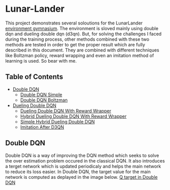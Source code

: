 # Lunar-Lander
This project demonstrates several soloutions for the LunarLander [environment gymnasium](https://gymnasium.farama.org/environments/box2d/lunar_lander/). The environment is sloved mainly using double dqn and dueling double dqn (d3qn). But, for solving the challenges I faced during the training process, other methods combined with these two methods are tested in order to get the proper result which are fully described in this document. They are combined with different techniques like Boltzman policy, reward wrapping and even an imitation method of learning is used. So bear with me.
## Table of Contents
- [Double DQN](##-Double-DQN)
  - [Double DQN Simple](###-Double-DQN-Simple)
  - [Double DQN Boltzman](###-Double-DQN-Boltzman)
- [Dueling Double DQN](##-Dueling-Double-DQN)
  - [Dueling Double DQN With Reward Wrapper](###-Dueling-Double-DQN-With-Reward-Wrapper)
  - [Hybrid Dueling Double DQN With Reward Wrapper](###-Hybrid-Dueling-Double-DQN-With-Reward-Wrapper)
  - [Simple Hybrid Dueling Double DQN](###-Simple-Hybrid-Dueling-Double-DQN)
  - [Imitation After D3QN](###-Imitation-After-D3QN)

## Double DQN
Double DQN is a way of improving the DQN method which seeks to solve the over estimation problem occured in the classical DQN. It also introduces a terget network which is updated periodicaly and helps the main network to reduce its loss easier. In Double DQN, the target value for the main network is computed as deplayed in the image below.
[Q target in Double DQN](/images/formulas/Screenshot%202024-06-09%20131539.png)

